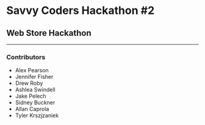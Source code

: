 # Savvy Coders Hackathon \#2
## Web Store Hackathon

---

### Contributors
+ Alex Pearson
+ Jennifer Fisher
+ Drew Roby
+ Ashlea Swindell
+ Jake Pelech
+ Sidney Buckner
+ Allan Caprola
+ Tyler Krszjzaniek
